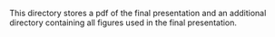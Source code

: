This directory stores a pdf of the final presentation and an additional directory containing all figures used in the final presentation.